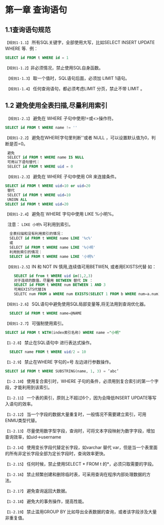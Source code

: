 第一章 查询语句
====

1.1查询语句规范
----
  `【规则1-1.1】` 所有SQL关键字，全部使用大写，比如SELECT INSERT UPDATE WHERE 等.
  例：
  ```sql
  SELECT id FROM t WHERE id = 1
  ```
  `【规则1-1.2】`非必须情况，禁止使用SQL自身函数。
  
  `【规则1-1.3】` 取一个值时，SQL语句后面，必须加 LIMIT 1语句。
  
  `【规则1-1.4】` 任何查询语句，都必须考虑LIMIT 分页，禁止不带 LIMIT 。
  

1.2 避免使用全表扫描,尽量利用索引
----
  `【规则1-2.1】` 避免在 WHERE 子句中使用!=或<>操作符。
  ```sql
 SELECT id FROM t WHERE name != ''
  ```
  
  `【规则1-2.2】` 避免在WHERE字句里判断''或者 NULL ，可以设置默认值为0，判断是否=0。
  ```sql
  避免
  SELECT id FROM t WHERE name IS NULL
  可用以下语句替代：
  SELECT id FROM t WHERE uid = 0 
  ```
  `【规则1-2.3】` 避免在 WHERE 子句中使用 OR 来连接条件。
  ```sql
  SELECT id FROM t WHERE uid=10 or uid=20
  替代
  SELECT id FROM t WHERE uid=10
  UNION ALL
  SELECT id FROM t WHERE uid=20
  ```
  
  `【规则1-2.4】` 避免在 WHERE 字句中使用 LIKE %小明%。
  
    注意： `LIKE 小明%` 可利用到索引。
  
```sql
  全表扫描和没有利用索引的情况：
  SELECT id FROM t WHERE name LIKE '%c%'
  或
  SELECT id FROM t WHERE name LIKE '%小明'
  利用到索引的情况：
  SELECT id FROM t WHERE name LIKE '小明%'
```
  
  `【规则1-2.5】`IN 和 NOT IN 慎用,连续值可用BETWEN, 或者用EXISTS代替 如：

```sql
    SELECT id from t WHERE uid in(1,2,3)
    对于连续的数值，尽量用 BETWEEN 替代 IN ：
    SELECT id FROM t WHERE num BETWEEN 1 AND 3
    可用EXISTS代替IN
    SELETC num FROM a WHERE num EXISTS(SELECT 1 FROM b WHERE num=a.num)
```

 `【规则1-2.6】`  SQL语句中避免使用SQL局部变量等,将无法用到查询优化器。
 ```sql
   SELECT id FROM t WHERE name=@NAME
   ```
   
 `【规则1-2.7】` 可强制使用索引。
 ```sql
 SELECT id FROM t WITH(index索引名称) WHERE name ="小明"
 ```
`【1-2.8】` 禁止在SQL语句中 进行表达式操作。
```sql
  SELECT name FROM t WHERE uid/2 = 10
```

`【1-2.9】` 禁止在WHERE 字句的=号 左边进行参数操作。
```sql
SELECT id FROM t WHERE SUBSTRING(name, 1, 3) = ’abc’
```
`【1-2.10】` 使用复合索引时，WHERE 子句的条件，必须用到复合索引的第一个字段，才能利用到该索引。

`【1-2.11】` 一个表的索引，原则上不超过6个，因为会降低INSERT UPDATE等写入语句的效率。

`【1-2.12】` 当一个字段的数据大量重复时，一般情况不需要建立索引，可用ENMU类型代替。

`【1-2.13】` 尽量使用数字型字段，查询时，可将文本字段映射为数字字段，增加查询效率，如uid->username

`【1-2.14】` 使用变长字段代替定长字段，如varchar 替代 var，但是当一个表里面的所有非定长字段全部为定长字段时，查询效率更快。

`【1-2.15】` 任何时候，禁止使用SELECT * FROM t 的*，必须只取需要的字段。

`【1-2.16】` 禁止频繁创建和删除临时表，可采用查询在程序内部处理数据的方法。

`【1-2.17】` 避免查询返回大数据。

`【1-2.18】` 避免大的事务操作，提高性能。

`【1-2.19】` 禁止滥用GROUP BY 比如导出全表数据的查询，或者该字段涉及大量非重复值。


   
   
